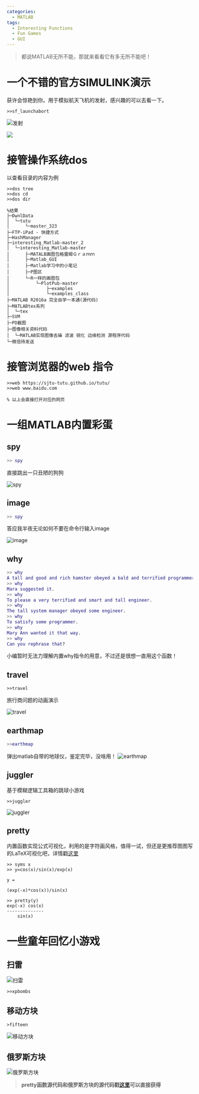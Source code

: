 ```yaml
---
categories:
  - MATLAB
tags:
  - Interesting Functions
  - Fun Games
  - GUI
---
```


>都说MATLAB无所不能，那就来看看它有多无所不能吧！

# 一个不错的官方SIMULINK演示



获许会惊艳到你。用于模拟航天飞机的发射，感兴趣的可以去看一下。
```
>>sf_launchabort
```

![发射](https://7475-tututong-1302752799.tcb.qcloud.la/MD%E5%9B%BE%E5%BA%8A/2020-08-05/2.gif?sign=64f1f407bdd9d45b22d5a6cb34c956bd&t=1596645722)

![](https://7475-tututong-1302752799.tcb.qcloud.la/MD%E5%9B%BE%E5%BA%8A/2020-08-05/3.png?sign=e2e6d9cb25c65b98d258a6c482954e9b&t=1596645734)

# 接管操作系统dos

以查看目录的内容为例

```
>>dos tree
>>dos cd
>>dos dir

%结果
├─DwnlData 
│  └─tutu
│      └─master_323 
├─FTP-iPad - 快捷方式 
├─HashManager 
├─interesting_Matlab-master_2 
│  └─interesting_Matlab-master 
│      ├─MATALB画图包格雷姆Ｇｒａｍｍ 
│      ├─Matlab_GUI 
│      ├─Matlab学习中的小笔记 
│      ├─P图区 
│      └─R一样的画图包 
│          └─PlotPub-master 
│              ├─examples 
│              └─examples_class 
├─MATLAB R2016a 完全自学一本通(源代码) 
├─MATLABtex系列 
│  └─tex 
├─SVM 
├─PD截图 
├─图像相关资料代码 
│  └─MATLAB实现图像去噪 滤波 锐化 边缘检测 源程序代码 
└─微信待发送 
```

# 接管浏览器的web 指令

```
>>web https://sjtu-tutu.github.io/tutu/
>>web www.baidu.com

% 以上会直接打开对应的网页
```

# 一组MATLAB内置彩蛋

## spy
```matlab
>> spy
```
直接跳出一只丑陋的狗狗

![spy](https://7475-tututong-1302752799.tcb.qcloud.la/MD%E5%9B%BE%E5%BA%8A/2020-08-05/spy.png?sign=08a894d1ffaf2bdee48017c05acb92d1&t=1596645789)

## image
```matlab
>> spy
```
答应我半夜无论如何不要在命令行输入image

![image](https://7475-tututong-1302752799.tcb.qcloud.la/MD%E5%9B%BE%E5%BA%8A/2020-08-05/image.png?sign=df124a475c74034d743f0d1871d0deb9&t=1596645803)

## why
```matlab
>> why
A tall and good and rich hamster obeyed a bald and terrified programmer.
>> why
Mara suggested it.
>> why
To please a very terrified and smart and tall engineer.
>> why
The tall system manager obeyed some engineer.
>> why
To satisfy some programmer.
>> why
Mary Ann wanted it that way.
>> why
Can you rephrase that?
```
小编暂时无法力理解内置why指令的用意，不过还是很想一直用这个函数！

## travel
```
>>travel
```
旅行商问题的动画演示

![travel](https://7475-tututong-1302752799.tcb.qcloud.la/MD%E5%9B%BE%E5%BA%8A/2020-08-05/travel.gif?sign=1b9273931a19cbe5371f1f2da633a6d8&t=1596645822)

## earthmap
```matlab
>>earthmap
```
弹出matlab自带的地球仪，鉴定完毕，没啥用！
![earthmap](https://7475-tututong-1302752799.tcb.qcloud.la/MD%E5%9B%BE%E5%BA%8A/2020-08-05/YgYNAnjD0K.gif?sign=d16fa51abece1d181cecc23b3e727966&t=1596645841)

## juggler 

基于模糊逻辑工具箱的跳球小游戏
```
>>juggler 
````
![juggler ](https://7475-tututong-1302752799.tcb.qcloud.la/MD%E5%9B%BE%E5%BA%8A/2020-08-05/jumper.gif?sign=3a7da7097e2a5182eae82344ddec39f5&t=1596645859)

## pretty
内置函数实现公式可视化，利用的是字符画风格，值得一试，但还是更推荐图图写的LaTeX可视化吧，详情戳[这里](https://www.bilibili.com/video/BV1Hf4y1R78A)
```
>> syms x
>> y=cos(x)/sin(x)/exp(x)
 
y =
 
(exp(-x)*cos(x))/sin(x)
 
>> pretty(y)
exp(-x) cos(x)
--------------
    sin(x)
```

# 一些童年回忆小游戏

## 扫雷

![扫雷](https://7475-tututong-1302752799.tcb.qcloud.la/MD%E5%9B%BE%E5%BA%8A/2020-08-05/MATLAB_8USy4QIP8o.png?sign=763a933d2fbb86004c1061979b2cf10a&t=1596646013)

```
>>xpbombs
```
## 移动方块
```
>fifteen
```

![移动方块](https://7475-tututong-1302752799.tcb.qcloud.la/MD%E5%9B%BE%E5%BA%8A/2020-08-05/%E7%A7%BB%E5%8A%A8%E6%96%B9%E5%9D%97.png?sign=ae6749de7af3aa24212d6a0ded24c909&t=1596646028)

## 俄罗斯方块

![俄罗斯方块](https://7475-tututong-1302752799.tcb.qcloud.la/MD%E5%9B%BE%E5%BA%8A/2020-08-05/ErXv7fKdWu.gif?sign=306ad1350343cf9f8bfc54572d455088&t=1596646048)


>**pretty函数源代码和俄罗斯方块的源代码戳[这里](https://www.lanzoux.com/iJ4qkfc2b3i)可以直接获得**

